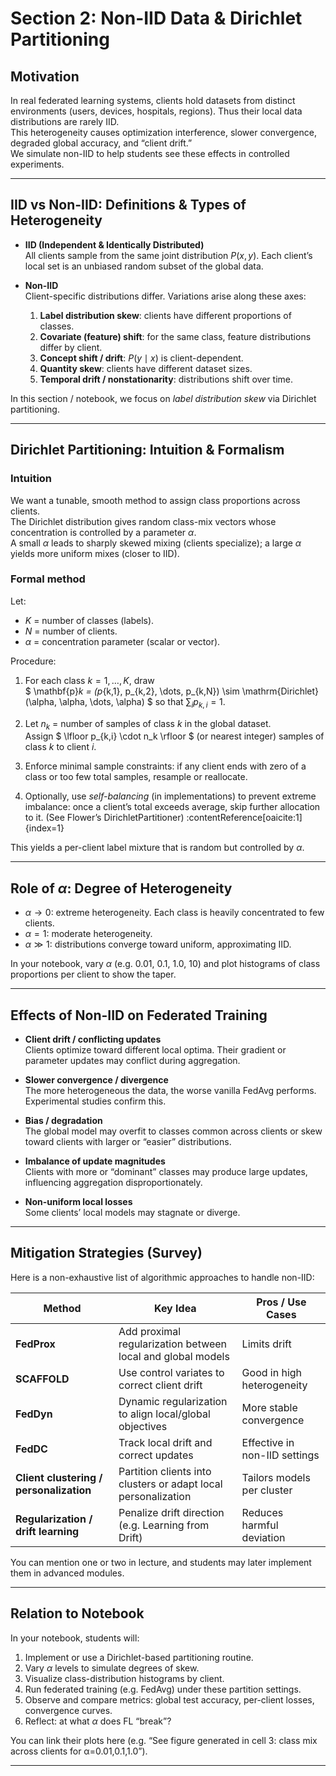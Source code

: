 # Section 2: Non-IID Data & Dirichlet Partitioning

## Motivation

In real federated learning systems, clients hold datasets from distinct environments (users, devices, hospitals, regions). Thus their local data distributions are rarely IID.  
This heterogeneity causes optimization interference, slower convergence, degraded global accuracy, and “client drift.”  
We simulate non-IID to help students see these effects in controlled experiments.

---

## IID vs Non-IID: Definitions & Types of Heterogeneity

- **IID (Independent & Identically Distributed)**  
  All clients sample from the same joint distribution $P(x, y)$. Each client’s local set is an unbiased random subset of the global data.

- **Non-IID**  
  Client-specific distributions differ. Variations arise along these axes:

  1. **Label distribution skew**: clients have different proportions of classes.  
  2. **Covariate (feature) shift**: for the same class, feature distributions differ by client.  
  3. **Concept shift / drift**: $P(y \mid x)$ is client-dependent.  
  4. **Quantity skew**: clients have different dataset sizes.  
  5. **Temporal drift / nonstationarity**: distributions shift over time.

In this section / notebook, we focus on *label distribution skew* via Dirichlet partitioning.

---

## Dirichlet Partitioning: Intuition & Formalism

### Intuition

We want a tunable, smooth method to assign class proportions across clients.  
The Dirichlet distribution gives random class-mix vectors whose concentration is controlled by a parameter $\alpha$.  
A small $\alpha$ leads to sharply skewed mixing (clients specialize); a large $\alpha$ yields more uniform mixes (closer to IID).

### Formal method

Let:

- $K$ = number of classes (labels).  
- $N$ = number of clients.  
- $\alpha$ = concentration parameter (scalar or vector).  

Procedure:

1. For each class $k = 1,\dots,K$, draw  
   $
     \mathbf{p}_k = (p_{k,1}, p_{k,2}, \dots, p_{k,N}) \sim \mathrm{Dirichlet}(\alpha, \alpha, \dots, \alpha)
   $
   so that $\sum_i p_{k,i} = 1$.  

2. Let $n_k$ = number of samples of class $k$ in the global dataset.  
   Assign $ \lfloor p_{k,i} \cdot n_k \rfloor $ (or nearest integer) samples of class $k$ to client $i$.  

3. Enforce minimal sample constraints: if any client ends with zero of a class or too few total samples, resample or reallocate.  

4. Optionally, use *self-balancing* (in implementations) to prevent extreme imbalance: once a client’s total exceeds average, skip further allocation to it. (See Flower’s DirichletPartitioner) :contentReference[oaicite:1]{index=1}

This yields a per-client label mixture that is random but controlled by $\alpha$.

---

## Role of $\alpha$: Degree of Heterogeneity

- $\alpha \to 0$: extreme heterogeneity. Each class is heavily concentrated to few clients.  
- $\alpha = 1$: moderate heterogeneity.  
- $\alpha \gg 1$: distributions converge toward uniform, approximating IID.  

In your notebook, vary $\alpha$ (e.g. 0.01, 0.1, 1.0, 10) and plot histograms of class proportions per client to show the taper.

---

## Effects of Non-IID on Federated Training

- **Client drift / conflicting updates**  
  Clients optimize toward different local optima. Their gradient or parameter updates may conflict during aggregation.

- **Slower convergence / divergence**  
  The more heterogeneous the data, the worse vanilla FedAvg performs. Experimental studies confirm this. 

- **Bias / degradation**  
  The global model may overfit to classes common across clients or skew toward clients with larger or “easier” distributions.

- **Imbalance of update magnitudes**  
  Clients with more or “dominant” classes may produce large updates, influencing aggregation disproportionately.

- **Non-uniform local losses**  
  Some clients’ local models may stagnate or diverge.

---

## Mitigation Strategies (Survey)

Here is a non-exhaustive list of algorithmic approaches to handle non-IID:

| Method | Key Idea | Pros / Use Cases |
|---|---|---|
| **FedProx** | Add proximal regularization between local and global models | Limits drift |
| **SCAFFOLD** | Use control variates to correct client drift | Good in high heterogeneity |
| **FedDyn** | Dynamic regularization to align local/global objectives | More stable convergence |
| **FedDC** | Track local drift and correct updates | Effective in non-IID settings |
| **Client clustering / personalization** | Partition clients into clusters or adapt local personalization | Tailors models per cluster  |
| **Regularization / drift learning** | Penalize drift direction (e.g. Learning from Drift)  | Reduces harmful deviation |

You can mention one or two in lecture, and students may later implement them in advanced modules.

---

## Relation to Notebook

In your notebook, students will:

1. Implement or use a Dirichlet-based partitioning routine.  
2. Vary $\alpha$ levels to simulate degrees of skew.  
3. Visualize class-distribution histograms by client.  
4. Run federated training (e.g. FedAvg) under these partition settings.  
5. Observe and compare metrics: global test accuracy, per-client losses, convergence curves.  
6. Reflect: at what $\alpha$ does FL “break”?

You can link their plots here (e.g. “See figure generated in cell 3: class mix across clients for α=0.01,0.1,1.0”).

---


